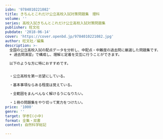 ```yaml
---
isbn: '9784010221082'
title: きちんとこれだけ公立高校入試対策問題集　理科
volume: ''
series: 高校入試きちんとこれだけ公立高校入試対策問題集
publisher: 旺文社
pubdate: '2018-06-14'
cover: 'https://cover.openbd.jp/9784010221082.jpg'
author: 旺文社／編集
description: >-
  全国の公立高校入試の配点データを分析し、中配点・中難度の過去問に厳選した問題集です。学習効果が最も出やすい「標準問題」を確実に解く力をつけることを目的として、各課を「要点まとめ
  + 過去問演習」で構成し、理解と定着を交互に行うことができます。

  以下のような方に特におすすめです。


  ・公立高校を第一志望にしている。

  ・基本事項ならある程度は覚えている。

  ・全範囲をまんべんなく解けるうになりたい。

  ・１冊の問題集をやり切って実力をつけたい。
price: '1000'
genre: ''
target: 学参I(小中)
format: 全集・双書
content: 自然科学総記

---
```

